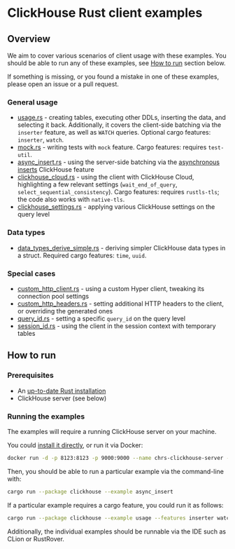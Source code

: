 # ClickHouse Rust client examples

## Overview

We aim to cover various scenarios of client usage with these examples. You should be able to run any of these examples, see [How to run](#how-to-run) section below.

If something is missing, or you found a mistake in one of these examples, please open an issue or a pull request.

### General usage

- [usage.rs](usage.rs) - creating tables, executing other DDLs, inserting the data, and selecting it back. Additionally, it covers the client-side batching via the `inserter` feature, as well as `WATCH` queries. Optional cargo features: `inserter`, `watch`.
- [mock.rs](mock.rs) - writing tests with `mock` feature. Cargo features: requires `test-util`.
- [async_insert.rs](async_insert.rs) - using the server-side batching via the [asynchronous inserts](https://clickhouse.com/docs/en/optimize/asynchronous-inserts) ClickHouse feature
- [clickhouse_cloud.rs](clickhouse_cloud.rs) - using the client with ClickHouse Cloud, highlighting a few relevant settings (`wait_end_of_query`, `select_sequential_consistency`). Cargo features: requires `rustls-tls`; the code also works with `native-tls`.
- [clickhouse_settings.rs](clickhouse_settings.rs) - applying various ClickHouse settings on the query level

### Data types

- [data_types_derive_simple.rs](data_types_derive_simple.rs) - deriving simpler ClickHouse data types in a struct. Required cargo features: `time`, `uuid`.

### Special cases

- [custom_http_client.rs](custom_http_client.rs) - using a custom Hyper client, tweaking its connection pool settings
- [custom_http_headers.rs](custom_http_headers.rs) - setting additional HTTP headers to the client, or overriding the generated ones
- [query_id.rs](query_id.rs) - setting a specific `query_id` on the query level
- [session_id.rs](session_id.rs) - using the client in the session context with temporary tables

## How to run

### Prerequisites

* An [up-to-date Rust installation](https://www.rust-lang.org/tools/install)
* ClickHouse server (see below)

### Running the examples

The examples will require a running ClickHouse server on your machine. 

You could [install it directly](https://clickhouse.com/docs/en/install), or run it via Docker:

```sh
docker run -d -p 8123:8123 -p 9000:9000 --name chrs-clickhouse-server --ulimit nofile=262144:262144 clickhouse/clickhouse-server
```

Then, you should be able to run a particular example via the command-line with:

```sh
cargo run --package clickhouse --example async_insert
```

If a particular example requires a cargo feature, you could run it as follows:

```sh
cargo run --package clickhouse --example usage --features inserter watch
```

Additionally, the individual examples should be runnable via the IDE such as CLion or RustRover.